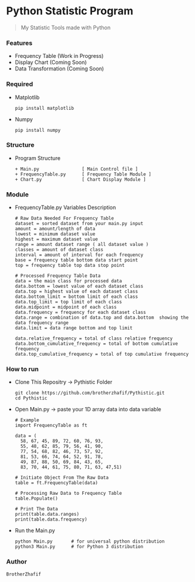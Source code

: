 # Python Statistic Program 
> My Statistic Tools made with Python 

### Features
- Frequency Table (Work in Progress)
- Display Chart (Coming Soon)
- Data Transformation (Coming Soon)

### Required
- Matplotlib

      pip install matplotlib

- Numpy

      pip install numpy

### Structure
- Program Structure

      + Main.py                [ Main Control file ]
      + FrequencyTable.py      [ Frequency Table Module ]
      + Chart.py               [ Chart Display Module ]

### Module
- FrequencyTable.py Variables Description

      # Raw Data Needed For Frequency Table
      dataset = sorted dataset from your main.py input
      amount = amount/length of data
      lowest = minimum dataset value
      highest = maximum dataset value 
      range = amount dataset range ( all dataset value ) 
      classes = amount of dataset class
      interval = amount of interval for each frequency
      base = frequency table bottom data start point
      top = frequency table top data stop point 

      # Processed Frequency Table Data
      data = the main class for processed data
      data.bottom = lowest value of each dataset class
      data.top = highest value of each dataset class
      data.bottom_limit = bottom limit of each class
      data.top_limit = top limit of each class
      data.midpoint = midpoint of each class      
      data.frequency = frequency for each dataset class
      data.range = combination of data.top and data.bottom  showing the data frequency range
      data.limit = data range bottom and top limit

      data.relative_frequency = total of class relative frequency
      data.bottom_cumulative_frequency = total of bottom cumulative frequency
      data.top_cumulative_frequency = total of top cumulative frequency


###  How to run
- Clone This Repositry -> Pythistic Folder

      git clone https://github.com/brotherzhafif/Pythistic.git
      cd Pythistic
  
- Open Main.py -> paste your 1D array data into data variable

      # Example 
      import FrequencyTable as ft

      data = (
        58, 67, 45, 89, 72, 60, 76, 93, 
        55, 48, 62, 85, 79, 56, 41, 90, 
        77, 54, 68, 82, 46, 73, 57, 92, 
        81, 53, 66, 74, 64, 52, 91, 78, 
        49, 87, 88, 50, 69, 84, 43, 65, 
        83, 70, 44, 61, 75, 80, 71, 63, 47,51)
      
      # Initiate Object From The Raw Data
      table = ft.FrequencyTable(data)
      
      # Processing Raw Data to Frequency Table
      table.Populate()
      
      # Print The Data
      print(table.data.ranges) 
      print(table.data.frequency)

- Run the Main.py

      python Main.py       # for universal python distribution
      python3 Main.py      # for Python 3 distribution

### Author
    BrotherZhafif
